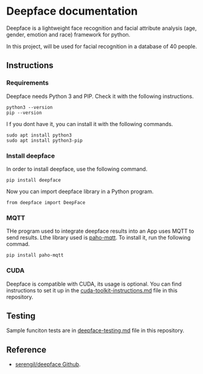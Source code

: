 # Deepface documentation

Deepface is a lightweight face recognition and facial attribute analysis (age, gender, emotion and race) framework for python.

In this project, will be used for facial recognition in a database of 40 people.

## Instructions

### Requirements
Deepface needs Python 3 and PIP. Check it with the following instructions.
```
python3 --version
pip --version
```
I f you dont have it, you can install it with the following commands.
```
sudo apt install python3
sudo apt install python3-pip
```

### Install deepface

In order to install deepface, use the following command.
```
pip install deepface
```
Now you can import deepface library in a Python program.
```
from deepface import DeepFace
```
### MQTT
THe program used to integrate deepface results into an App uses MQTT to send results. Lthe library used is [paho-mqtt](https://pypi.org/project/paho-mqtt/). To install it, run the following commad.
```
pip install paho-mqtt
```
### CUDA

Deepface is compatible with CUDA, its usage is optional. You can find instructions to set it up in the [cuda-toolkit-instructions.md](https://github.com/hugoescalpelo/data-visualization/blob/main/CUDA/cuda-toolkit-instructons.md) file in this repository.
## Testing
 
 Sample funciton tests are in [deepface-testing.md](https://github.com/hugoescalpelo/data-visualization/blob/main/deepface/deepface-testing.md) file in this repository.

## Reference

- [serengil/deepface Github](https://github.com/serengil/deepface).
